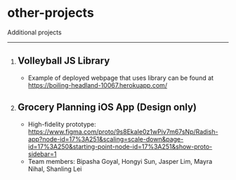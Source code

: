 # other-projects
Additional projects
***
1. ## Volleyball JS Library
    * Example of deployed webpage that uses library can be found at https://boiling-headland-10067.herokuapp.com/
2. ## Grocery Planning iOS App (Design only)
    * High-fidelity prototype: https://www.figma.com/proto/9s8EkaIe0z1wPiv7m67sNp/Radish-app?node-id=17%3A251&scaling=scale-down&page-id=17%3A250&starting-point-node-id=17%3A251&show-proto-sidebar=1  
    * Team members: Bipasha Goyal, Hongyi Sun, Jasper Lim, Mayra Nihal, Shanling Lei

